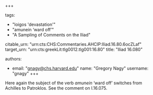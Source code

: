 +++

tags:
- "loigos &#39;devastation&#39;"
- "amunein ‘ward off’"
- "A Sampling of Comments on the Iliad"

citable_urn: "urn:cts:CHS:Commentaries.AHCIP:Iliad.16.80.6ocZLaf"
target_urn: "urn:cts:greekLit:tlg0012.tlg001:16.80"
title: "Iliad 16.080"

authors:
- email: "gnagy@chs.harvard.edu"
  name: "Gregory Nagy"
  username: "gnagy"
+++

<p>Here again the subject of the verb <em>amunein</em> ‘ward off’ switches from Achilles to Patroklos. See the comment on I.16.075.</p>